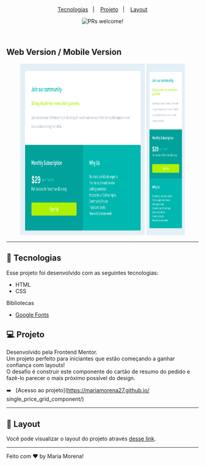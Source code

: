 <p align="center">
  <a href="#-tecnologias">Tecnologias</a>&nbsp;&nbsp;&nbsp;|&nbsp;&nbsp;&nbsp;
  <a href="#-projeto">Projeto</a>&nbsp;&nbsp;&nbsp;|&nbsp;&nbsp;&nbsp;
  <a href="#-layout">Layout</a>
</p>

<p align="center">
 <img src="https://img.shields.io/static/v1?label=PRs&message=welcome&color=49AA26&labelColor=000000" alt="PRs welcome!" />
</p>

<br>

## Web Version / Mobile Version

<p align="center">
  <img alt="Single Price Grid Component" src="assets/desktop.png" width="65%" height="450px">
  <img alt="Single Price Grid Component" src="assets/mobile.png" width="20%" height="450px">
</p>

---

## 🚀 Tecnologias

Esse projeto foi desenvolvido com as seguintes tecnologias:

- HTML
- CSS

Bibliotecas

- [Google Fonts](https://fonts.google.com/)

## 💻 Projeto

Desenvolvido pela Frontend Mentor.<br>
Um projeto perfeito para iniciantes que estão começando a ganhar confiança com layouts!<br>
O desafio é construir este componente do cartão de resumo do pedido e fazê-lo parecer o mais próximo possível do design.

➡️ &nbsp;&nbsp;[Acesso ao projeto](https://mariamorena27.github.io/
single_price_grid_component/)

---

## 🔖 Layout

Você pode visualizar o layout do projeto através [desse link](https://www.frontendmentor.io/challenges/single-price-grid-component-5ce41129d0ff452fec5abbbc/hub/single-price-grid-component-YWJ6yob47L).

---

Feito com ♥ by Maria Morena!
